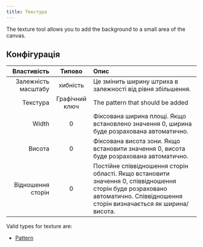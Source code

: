 ```yaml
---
title: Текстура
---
```


The texture tool allows you to add the background to a small area of the canvas.

## Конфігурація

|         Властивість |     Типово     | Опис                                                                                                                                                                                                                         |
| ------------------: | :------------: | :--------------------------------------------------------------------------------------------------------------------------------------------------------------------------------------------------------------------------- |
| Залежність масштабу |    хибність    | Це змінить ширину штриха в залежності від рівня збільшення.                                                                                                                                                  |
|            Текстура | Графічний ключ | The pattern that should be added                                                                                                                                                                                             |
|               Width |        0       | Фіксована ширина площі. Якщо встановлено значення 0, ширина буде розрахована автоматично.                                                                                                    |
|              Висота |        0       | Фіксована висота зони. Якщо встановити значення 0, висота буде розрахована автоматично.                                                                                                      |
|   Відношення сторін |        0       | Постійне співвідношення сторін області. Якщо встановити значення 0, співвідношення сторін буде розраховано автоматично. Співвідношення сторін визначається як ширина/висота. |

Valid types for texture are:

- [Pattern](../../background#pattern)
